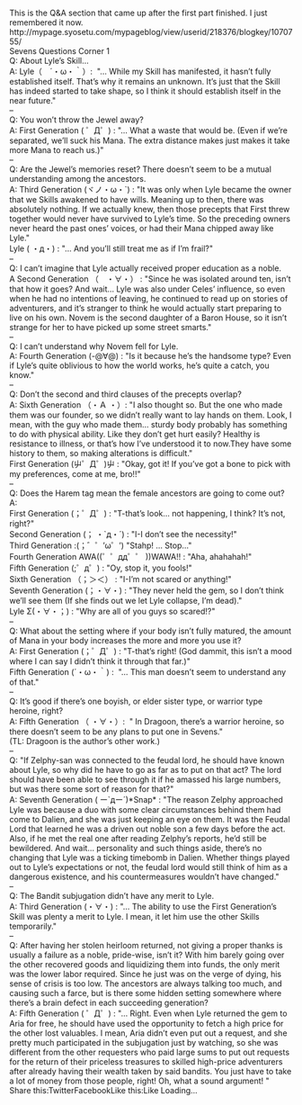<br/>
This is the Q&A section that came up after the first part finished. I just remembered it now.<br/>
http://mypage.syosetu.com/mypageblog/view/userid/218376/blogkey/1070755/<br/>
Sevens Questions Corner 1<br/>
Q: About Lyle’s Skill…<br/>
A: Lyle（　´・ω・｀）:  "… While my Skill has manifested, it hasn’t fully established itself. That’s why it remains an unknown. It’s just that the Skill has indeed started to take shape, so I think it should establish itself in the near future."<br/>
–<br/>
Q: You won’t throw the Jewel away?<br/>
A: First Generation ( ゜Д゜) : "… What a waste that would be. (Even if we’re separated, we’ll suck his Mana. The extra distance makes just makes it take more Mana to reach us.)"<br/>
–<br/>
Q: Are the Jewel’s memories reset? There doesn’t seem to be a mutual understanding among the ancestors.<br/>
A: Third Generation (ヾノ・ω・`) : "It was only when Lyle became the owner that we Skills awakened to have wills. Meaning up to then, there was absolutely nothing. If we actually knew, then those precepts that First threw together would never have survived to Lyle’s time. So the preceding owners never heard the past ones’ voices, or had their Mana chipped away like Lyle."<br/>
Lyle ( ・д・) : "… And you’ll still treat me as if I’m frail?"<br/>
–<br/>
Q: I can’t imagine that Lyle actually received proper education as a noble.<br/>
A Second Generation （　・∀・） : "Since he was isolated around ten, isn’t that how it goes? And wait… Lyle was also under Celes’ influence, so even when he had no intentions of leaving, he continued to read up on stories of adventurers, and it’s stranger to think he would actually start preparing to live on his own. Novem is the second daughter of a Baron House, so it isn’t strange for her to have picked up some street smarts."<br/>
–<br/>
Q: I can’t understand why Novem fell for Lyle.<br/>
A: Fourth Generation (-@∀@) : "Is it because he’s the handsome type? Even if Lyle’s quite oblivious to how the world works, he’s quite a catch, you know."<br/>
–<br/>
Q: Don’t the second and third clauses of the precepts overlap?<br/>
A: Sixth Generation （・Ａ ・）: "I also thought so. But the one who made them was our founder, so we didn’t really want to lay hands on them. Look, I mean, with the guy who made them… sturdy body probably has something to do with physical ability. Like they don’t get hurt easily? Healthy is resistance to illness, or that’s how I’ve understood it to now.They have some history to them, so making alterations is difficult."<br/>
First Generation (屮゜Д゜)屮 : "Okay, got it! If you’ve got a bone to pick with my preferences, come at me, bro!!"<br/>
–<br/>
Q: Does the Harem tag mean the female ancestors are going to come out?<br/>
A:<br/>
First Generation (；゜Д゜) : "T-that’s look… not happening, I think? It’s not, right?"<br/>
Second Generation (； ・`д・´) : "I-I don’t see the necessity!"<br/>
Third Generation :(；゛゜’ω゜’) "Stahp! … Stop…"<br/>
Fourth Generation AWA((゜゜дд゜゜ ))WAWA!! : "Aha, ahahahah!"<br/>
Fifth Generation (;゜д゜) : "Oy, stop it, you fools!"<br/>
Sixth Generation （；＞＜） : "I-I’m not scared or anything!"<br/>
Seventh Generation (；・∀・) : "They never held the gem, so I don’t think we’ll see them (If she finds out we let Lyle collapse, I’m dead)."<br/>
Lyle Σ(・∀・；) : "Why are all of you guys so scared!?"<br/>
–<br/>
Q: What about the setting where if your body isn’t fully matured, the amount of Mana in your body increases the more and more you use it?<br/>
A: First Generation (；゜Д゜) : "T-that’s right! (God dammit, this isn’t a mood where I can say I didn’t think it through that far.)"<br/>
Fifth Generation (´・ω・｀) :  "… This man doesn’t seem to understand any of that."<br/>
–<br/>
Q: It’s good if there’s one boyish, or elder sister type, or warrior type heroine, right?<br/>
A: Fifth Generation （ ・∀・）:  " In Dragoon, there’s a warrior heroine, so there doesn’t seem to be any plans to put one in Sevens."<br/>
(TL: Dragoon is the author’s other work.)<br/>
–<br/>
Q: "If Zelphy-san was connected to the feudal lord, he should have known about Lyle, so why did he have to go as far as to put on that act? The lord should have been able to see through it if he amassed his large numbers, but was there some sort of reason for that?"<br/>
A: Seventh Generation ( ー`дー´)*Snap* : "The reason Zelphy approached Lyle was because a duo with some clear circumstances behind them had come to Dalien, and she was just keeping an eye on them. It was the Feudal Lord that learned he was a driven out noble son a few days before the act. Also, if he met the real one after reading Zelphy’s reports, he’d still be bewildered. And wait… personality and such things aside, there’s no changing that Lyle was a ticking timebomb in Dalien. Whether things played out to Lyle’s expectations or not, the feudal lord would still think of him as a dangerous existence, and his countermeasures wouldn’t have changed."<br/>
–<br/>
Q: The Bandit subjugation didn’t have any merit to Lyle.<br/>
A: Third Generation (・∀・) : "… The ability to use the First Generation’s Skill was plenty a merit to Lyle. I mean, it let him use the other Skills temporarily."<br/>
–<br/>
Q: After having her stolen heirloom returned, not giving a proper thanks is usually a failure as a noble, pride-wise, isn’t it? With him barely going over the other recovered goods and liquidizing them into funds, the only merit was the lower labor required. Since he just was on the verge of dying, his sense of crisis is too low. The ancestors are always talking too much, and causing such a farce, but is there some hidden setting somewhere where there’s a brain defect in each succeeding generation?<br/>
A: Fifth Generation ( ゜Д゜) : "… Right. Even when Lyle returned the gem to Aria for free, he should have used the opportunity to fetch a high price for the other lost valuables. I mean, Aria didn’t even put out a request, and she pretty much participated in the subjugation just by watching, so she was different from the other requesters who paid large sums to put out requests for the return of their priceless treasures to skilled high-price adventurers after already having their wealth taken by said bandits. You just have to take a lot of money from those people, right! Oh, what a sound argument! "<br/>
Share this:TwitterFacebookLike this:Like Loading... <br/>
